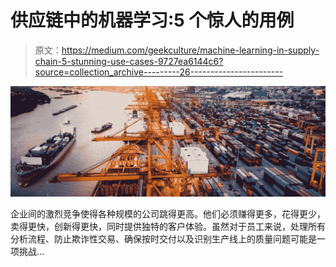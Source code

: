 # 供应链中的机器学习:5 个惊人的用例

> 原文：<https://medium.com/geekculture/machine-learning-in-supply-chain-5-stunning-use-cases-9727ea6144c6?source=collection_archive---------26----------------------->

![](img/0eaba348675099e17a69c6c19aa19407.png)

企业间的激烈竞争使得各种规模的公司跳得更高。他们必须赚得更多，花得更少，卖得更快，创新得更快，同时提供独特的客户体验。虽然对于员工来说，处理所有分析流程、防止欺诈性交易、确保按时交付以及识别生产线上的质量问题可能是一项挑战…